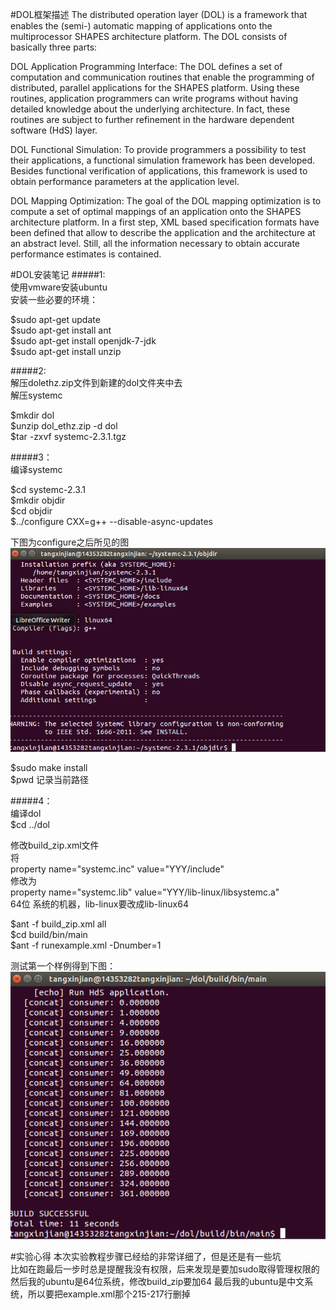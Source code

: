 #DOL框架描述
The distributed operation layer (DOL) is a framework that enables the (semi-) automatic mapping of applications onto the multiprocessor SHAPES architecture platform. The DOL consists of basically three parts:

DOL Application Programming Interface: The DOL defines a set of computation and communication routines that enable the programming of distributed, parallel applications for the SHAPES platform. Using these routines, application programmers can write programs without having detailed knowledge about the underlying architecture. In fact, these routines are subject to further refinement in the hardware dependent software (HdS) layer.

DOL Functional Simulation: To provide programmers a possibility to test their applications, a functional simulation framework has been developed. Besides functional verification of applications, this framework is used to obtain performance parameters at the application level.

DOL Mapping Optimization: The goal of the DOL mapping optimization is to compute a set of optimal mappings of an application onto the SHAPES architecture platform. In a first step, XML based specification formats have been defined that allow to describe the application and the architecture at an abstract level. Still, all the information necessary to obtain accurate performance estimates is contained.

#DOL安装笔记
#####1:  
使用vmware安装ubuntu  
安装一些必要的环境：

$sudo apt-get update  
$sudo apt-get install ant  
$sudo apt-get install openjdk-7-jdk  
$sudo apt-get install unzip

#####2:  
解压dolethz.zip文件到新建的dol文件夹中去  
解压systemc  

$mkdir dol  
$unzip dol_ethz.zip -d dol  
$tar -zxvf systemc-2.3.1.tgz

#####3：  
编译systemc

$cd systemc-2.3.1  
$mkdir objdir  
$cd objdir  
$../configure CXX=g++ --disable-async-updates  

下图为configure之后所见的图  
![](1.png)

$sudo make install  
$pwd 记录当前路径

#####4：  
编译dol  
$cd ../dol 
 
修改build_zip.xml文件  
将  
property name="systemc.inc" value="YYY/include"  
修改为  
property name="systemc.lib" value="YYY/lib-linux/libsystemc.a"  
64位 系统的机器，lib-linux要改成lib-linux64  

$ant -f build_zip.xml all  
$cd build/bin/main  
$ant -f runexample.xml -Dnumber=1

测试第一个样例得到下图： 
![](2.png)

#实验心得
本次实验教程步骤已经给的非常详细了，但是还是有一些坑  
比如在跑最后一步时总是提醒我没有权限，后来发现是要加sudo取得管理权限的
然后我的ubuntu是64位系统，修改build_zip要加64
最后我的ubuntu是中文系统，所以要把example.xml那个215-217行删掉











